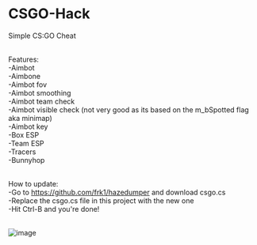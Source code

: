 # CSGO-Hack

Simple CS:GO Cheat<br><br>

Features:<br>
-Aimbot <br>
-Aimbone<br>
-Aimbot fov<br>
-Aimbot smoothing<br>
-Aimbot team check<br>
-Aimbot visible check (not very good as its based on the m_bSpotted flag aka minimap)<br>
-Aimbot key<br>
-Box ESP<br>
-Team ESP<br>
-Tracers<br>
-Bunnyhop<br><br>

How to update:<br>
-Go to https://github.com/frk1/hazedumper and download csgo.cs<br>
-Replace the csgo.cs file in this project with the new one<br>
-Hit Ctrl-B and you're done!<br><br>

![image](https://github.com/fadexleo/CSGO-Hack/assets/66072830/ed2d8c4a-0a14-444e-bb80-69e4809e8d7d)

